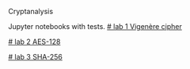 Cryptanalysis

Jupyter notebooks with tests.
[# lab 1 Vigenère cipher](lab1/Lab1.ipynb)

[# lab 2 AES-128](lab2/lab2.ipynb)

[# lab 3 SHA-256](lab3/Tests.ipynb)
